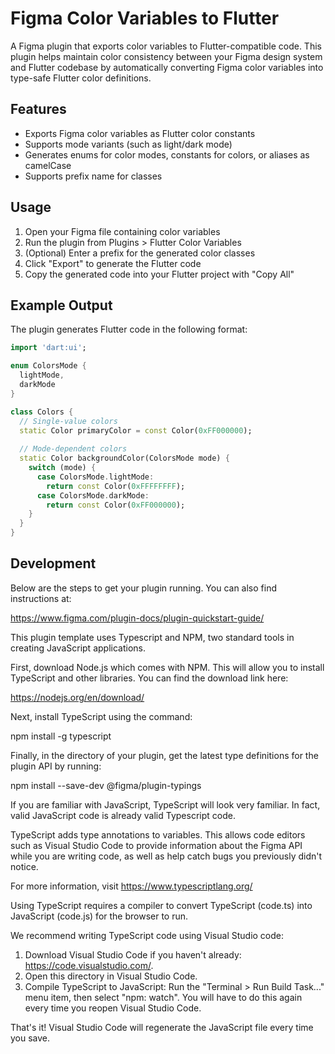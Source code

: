 # Figma Color Variables to Flutter

A Figma plugin that exports color variables to Flutter-compatible code. This plugin helps maintain color consistency between your Figma design system and Flutter codebase by automatically converting Figma color variables into type-safe Flutter color definitions.

## Features

- Exports Figma color variables as Flutter color constants
- Supports mode variants (such as light/dark mode)
- Generates enums for color modes, constants for colors, or aliases as camelCase
- Supports prefix name for classes

## Usage

1. Open your Figma file containing color variables
2. Run the plugin from Plugins > Flutter Color Variables
3. (Optional) Enter a prefix for the generated color classes
4. Click "Export" to generate the Flutter code
5. Copy the generated code into your Flutter project with "Copy All"

## Example Output

The plugin generates Flutter code in the following format:

```dart
import 'dart:ui';

enum ColorsMode {
  lightMode,
  darkMode
}

class Colors {
  // Single-value colors
  static Color primaryColor = const Color(0xFF000000);
  
  // Mode-dependent colors
  static Color backgroundColor(ColorsMode mode) {
    switch (mode) {
      case ColorsMode.lightMode:
        return const Color(0xFFFFFFFF);
      case ColorsMode.darkMode:
        return const Color(0xFF000000);
    }
  }
}
```

## Development

Below are the steps to get your plugin running. You can also find instructions at:

  https://www.figma.com/plugin-docs/plugin-quickstart-guide/

This plugin template uses Typescript and NPM, two standard tools in creating JavaScript applications.

First, download Node.js which comes with NPM. This will allow you to install TypeScript and other
libraries. You can find the download link here:

  https://nodejs.org/en/download/

Next, install TypeScript using the command:

  npm install -g typescript

Finally, in the directory of your plugin, get the latest type definitions for the plugin API by running:

  npm install --save-dev @figma/plugin-typings

If you are familiar with JavaScript, TypeScript will look very familiar. In fact, valid JavaScript code
is already valid Typescript code.

TypeScript adds type annotations to variables. This allows code editors such as Visual Studio Code
to provide information about the Figma API while you are writing code, as well as help catch bugs
you previously didn't notice.

For more information, visit https://www.typescriptlang.org/

Using TypeScript requires a compiler to convert TypeScript (code.ts) into JavaScript (code.js)
for the browser to run.

We recommend writing TypeScript code using Visual Studio code:

1. Download Visual Studio Code if you haven't already: https://code.visualstudio.com/.
2. Open this directory in Visual Studio Code.
3. Compile TypeScript to JavaScript: Run the "Terminal > Run Build Task..." menu item,
    then select "npm: watch". You will have to do this again every time
    you reopen Visual Studio Code.

That's it! Visual Studio Code will regenerate the JavaScript file every time you save.
